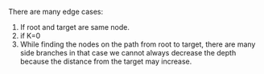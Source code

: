 There are many edge cases:
1. If root and target are same node.
2. if K=0
3. While finding the nodes on the path from root to target, there are many side branches in that case we cannot always decrease the depth because the distance from the target may increase.